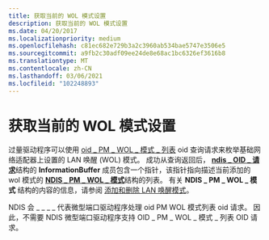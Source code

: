 ```yaml
---
title: 获取当前的 WOL 模式设置
description: 获取当前的 WOL 模式设置
ms.date: 04/20/2017
ms.localizationpriority: medium
ms.openlocfilehash: c81ec682e729b3a2c3960ab534bae5747e3506e5
ms.sourcegitcommit: a9fb2c30adf09ee24de8e68ac1bc6326ef3616b8
ms.translationtype: MT
ms.contentlocale: zh-CN
ms.lasthandoff: 03/06/2021
ms.locfileid: "102248893"
---
```

# <a name="obtaining-the-current-settings-of-wol-patterns"></a>获取当前的 WOL 模式设置





过量驱动程序可以使用 [oid \_ PM \_ WOL \_ 模式 \_ 列表](./oid-pm-wol-pattern-list.md) oid 查询请求来枚举基础网络适配器上设置的 LAN 唤醒 (WOL) 模式。 成功从查询返回后， [**ndis \_ OID \_ 请求**](/windows-hardware/drivers/ddi/oidrequest/ns-oidrequest-ndis_oid_request)结构的 **InformationBuffer** 成员包含一个指针，该指针指向描述当前添加的 wol 模式的 [**NDIS \_ PM \_ WOL \_ 模式**](/windows-hardware/drivers/ddi/ntddndis/ns-ntddndis-_ndis_pm_wol_pattern)结构的列表。 有关 **NDIS \_ PM \_ WOL \_ 模式** 结构的内容的信息，请参阅 [添加和删除 LAN 唤醒模式](adding-and-deleting-wake-on-lan-patterns.md)。

NDIS 会 \_ \_ \_ \_ 代表微型端口驱动程序处理 oid PM WOL 模式列表 oid 请求。 因此，不需要 NDIS 微型端口驱动程序支持 OID \_ PM \_ WOL \_ 模式 \_ 列表 OID 请求。

 

